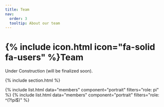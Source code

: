 ```yaml
---
title: Team
nav:
  order: 3
  tooltip: About our team
---
```


# {% include icon.html icon="fa-solid fa-users" %}Team

Under Construction (will be finalized soon).

{% include section.html %}

{% include list.html data="members" component="portrait" filters="role: pi" %}
{% include list.html data="members" component="portrait" filters="role: ^(?!pi$)" %}
